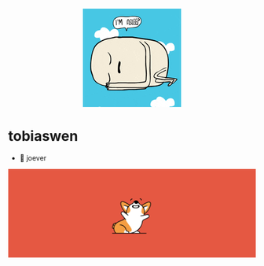<p align="center">
  <img src="sleep.gif" alt="Sleeping rn...">
</p>

# tobiaswen
- 🌱 joever

<p align="center">
  <img src="corgi_ama.gif" alt="bruh">
</p>


<!--
**tobikli/tobikli** is a ✨ _special_ ✨ repository because its `README.md` (this file) appears on your GitHub profile.

Here are some ideas to get you started:

- 🔭 I’m currently working on ...
- 🌱 I’m currently learning ...
- 👯 I’m looking to collaborate on ...
- 🤔 I’m looking for help with ...
- 💬 Ask me about ...
- 📫 How to reach me: ...
- 😄 Pronouns: ...
- ⚡ Fun fact: ...
-->
